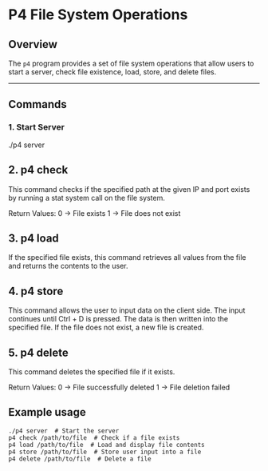 # P4 File System Operations

## Overview

The `p4` program provides a set of file system operations that allow users to start a server, check file existence, load, store, and delete files.

---

## Commands

### 1. Start Server

./p4 server


## 2. p4 check
This command checks if the specified path at the given IP and port exists by running a stat system call on the file system.

Return Values:
0 → File exists
1 → File does not exist

## 3. p4 load
If the specified file exists, this command retrieves all values from the file and returns the contents to the user.

## 4. p4 store
This command allows the user to input data on the client side. The input continues until Ctrl + D is pressed. The data is then written into the specified file. If the file does not exist, a new file is created.

## 5. p4 delete
This command deletes the specified file if it exists.

Return Values:
0 → File successfully deleted
1 → File deletion failed

## Example usage
```
./p4 server  # Start the server
p4 check /path/to/file  # Check if a file exists
p4 load /path/to/file  # Load and display file contents
p4 store /path/to/file  # Store user input into a file
p4 delete /path/to/file  # Delete a file
```
